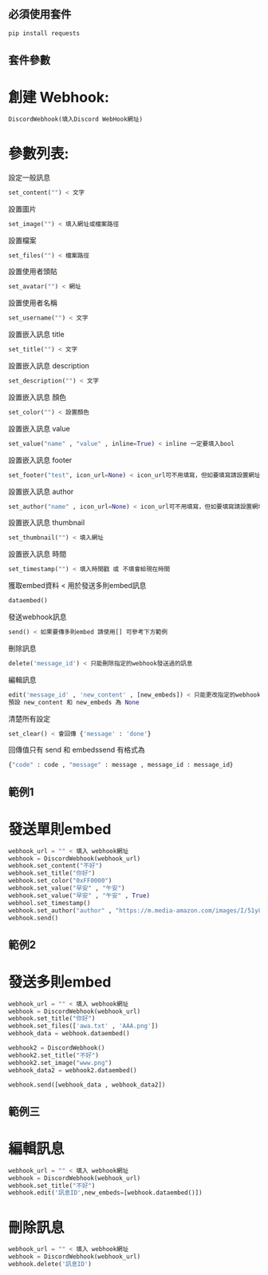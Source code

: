 ## 必須使用套件

```py
pip install requests
```

## 套件參數

# 創建 Webhook:
```py
DiscordWebhook(填入Discord WebHook網址)
```

# 參數列表:

設定一般訊息
```py
set_content("") < 文字 
```

設置圖片
```py
set_image("") < 填入網址或檔案路徑
```

設置檔案
```py
set_files("") < 檔案路徑
```

設置使用者頭貼
```py
set_avatar("") < 網址
```

設置使用者名稱
```py
set_username("") < 文字
```

設置嵌入訊息 title
```py
set_title("") < 文字
```

設置嵌入訊息 description
```py
set_description("") < 文字
```

設置嵌入訊息 顏色
```py
set_color("") < 設置顏色
```

設置嵌入訊息 value
```py
set_value("name" , "value" , inline=True) < inline 一定要填入bool
```

設置嵌入訊息 footer
```py
set_footer("test", icon_url=None) < icon_url可不用填寫，但如要填寫請設置網址
```

設置嵌入訊息 author
```py
set_author("name" , icon_url=None) < icon_url可不用填寫，但如要填寫請設置網址
```

設置嵌入訊息 thumbnail
```py
set_thumbnail("") < 填入網址
```

設置嵌入訊息 時間
```py
set_timestamp("") < 填入時間戳 或 不填會給現在時間
```

獲取embed資料 < 用於發送多則embed訊息
```py
dataembed()
```

發送webhook訊息
```py
send() < 如果要傳多則embed 請使用[] 可參考下方範例
```

刪除訊息
```py
delete('message_id') < 只能刪除指定的webhook發送過的訊息
```

編輯訊息
```py
edit('message_id' , 'new_content' , [new_embeds]) < 只能更改指定的webhook發送過的訊息
預設 new_content 和 new_embeds 為 None
```

清楚所有設定
```py
set_clear() < 會回傳 {'message' : 'done'}
```

回傳值只有 send 和 embedssend 有格式為
```py
{"code" : code , "message" : message , message_id : message_id} 
```


## 範例1

# 發送單則embed

```py
webhook_url = "" < 填入 webhook網址
webhook = DiscordWebhook(webhook_url)
webhook.set_content("不好")
webhook.set_title("你好")
webhook.set_color("0xFF0000")
webhook.set_value("早安" , "午安")
webhook.set_value("早安" , "午安" , True)
webhool.set_timestamp()
webhook.set_author("author" , "https://m.media-amazon.com/images/I/51y8GUVKJoL.jpg")
webhook.send()
```

## 範例2

# 發送多則embed
```py
webhook_url = "" < 填入 webhook網址
webhook = DiscordWebhook(webhook_url)
webhook.set_title("你好")
webhook.set_files(['awa.txt' , 'AAA.png'])
webhook_data = webhook.dataembed()

webhook2 = DiscordWebhook()
webhook2.set_title("不好")
webhook2.set_image("www.png")
webhook_data2 = webhook2.dataembed()

webhook.send([webhook_data , webhook_data2])
```

## 範例三

# 編輯訊息
```py
webhook_url = "" < 填入 webhook網址
webhook = DiscordWebhook(webhook_url)
webhook.set_title("不好")
webhook.edit('訊息ID',new_embeds=[webhook.dataembed()])
```

# 刪除訊息
```py
webhook_url = "" < 填入 webhook網址
webhook = DiscordWebhook(webhook_url)
webhook.delete('訊息ID')
```